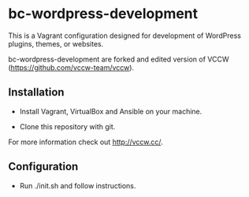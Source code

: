 # bc-wordpress-development

This is a Vagrant configuration designed for development of WordPress plugins, themes, or websites.

bc-wordpress-development are forked and edited version of VCCW (https://github.com/vccw-team/vccw).

## Installation

* Install Vagrant, VirtualBox and Ansible on your machine.

* Clone this repository with git.

For more information check out <http://vccw.cc/>.

## Configuration

* Run ./init.sh and follow instructions.
